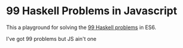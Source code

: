 # 99 Haskell Problems in Javascript

This a playground for solving the
[99 Haskell problems](https://wiki.haskell.org/H-99:_Ninety-Nine_Haskell_Problems
) in ES6.

I've got 99 problems but JS ain't one
